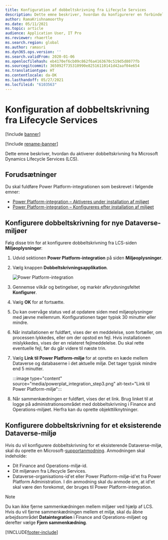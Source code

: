 ```yaml
---
title: Konfiguration af dobbeltskrivning fra Lifecycle Services
description: Dette emne beskriver, hvordan du konfigurerer en forbindelse med dobbeltskrivning fra Microsoft Dynamics Lifecycle Services (LCS).
author: RamaKrishnamoorthy
ms.date: 05/11/2021
ms.topic: article
audience: Application User, IT Pro
ms.reviewer: rhaertle
ms.search.region: global
ms.author: ramasri
ms.dyn365.ops.version: ''
ms.search.validFrom: 2020-01-06
ms.openlocfilehash: eb4170ef6cb09c862f6a4163670c519d5d8077fb
ms.sourcegitcommit: 365092f735310990e82516110141d42aaf04e654
ms.translationtype: HT
ms.contentlocale: da-DK
ms.lasthandoff: 05/27/2021
ms.locfileid: "6103563"
---
```

# <a name="dual-write-setup-from-lifecycle-services"></a>Konfiguration af dobbeltskrivning fra Lifecycle Services

[!include [banner](../../includes/banner.md)]

[!include [rename-banner](~/includes/cc-data-platform-banner.md)]

Dette emne beskriver, hvordan du aktiverer dobbeltskrivning fra Microsoft Dynamics Lifecycle Services (LCS).

## <a name="prerequisites"></a>Forudsætninger

Du skal fuldføre Power Platform-integrationen som beskrevet i følgende emner:

+ [Power Platform-integration – Aktiveres under installation af miljøet](../../power-platform/overview.md#enable-during-environment-deployment)
+ [Power Platform-integration – Konfigureres efter installation af miljøet](../../power-platform/overview.md#set-up-after-environment-deployment)

## <a name="set-up-dual-write-for-new-dataverse-environments"></a>Konfigurere dobbeltskrivning for nye Dataverse-miljøer

Følg disse trin for at konfigurere dobbeltskrivning fra LCS-siden **Miljøoplysninger**:

1. Udvid sektionen **Power Platform-integration** på siden **Miljøoplysninger**.

2. Vælg knappen **Dobbeltskrivningsapplikation**.

    ![Power Platform-integration](media/powerplat_integration_step2.png)

3. Gennemse vilkår og betingelser, og markér afkrydsningsfeltet **Konfigurer**.

4. Vælg **OK** for at fortsætte.

5. Du kan overvåge status ved at opdatere siden med miljøoplysninger med jævne mellemrum. Konfigurationen tager typisk 30 minutter eller mindre.  

6. Når installationen er fuldført, vises der en meddelelse, som fortæller, om processen lykkedes, eller om der opstod en fejl. Hvis installationen mislykkedes, vises der en relateret fejlmeddelelse. Du skal rette eventuelle fejl, før du går videre til næste trin.

7. Vælg **Link til Power Platform-miljø** for at oprette en kæde mellem Dataverse og databaserne i det aktuelle miljø. Det tager typisk mindre end 5 minutter.

    :::image type="content" source="media/powerplat_integration_step3.png" alt-text="Link til Power Platform-miljø":::

8. Når sammenkædningen er fuldført, vises der et link. Brug linket til at logge på administrationsområdet med dobbeltskrivning i Finance and Operations-miljøet. Herfra kan du oprette objekttilknytninger.

## <a name="set-up-dual-write-for-an-existing-dataverse-environment"></a>Konfigurere dobbeltskrivning for et eksisterende Dataverse-miljø

Hvis du vil konfigurere dobbeltskrivning for et eksisterende Dataverse-miljø, skal du oprette en Microsoft-[supportanmodning](../../lifecycle-services/lcs-support.md). Anmodningen skal indeholde:

+ Dit Finance and Operations-miljø-id.
+ Dit miljønavn fra Lifecycle Services.
+ Dataverse-organisations-id'et eller Power Platform-miljø-id'et fra Power Platform Administration. I din anmodning skal du anmode om, at id'et skal være den forekomst, der bruges til Power Platform-integration.

> [!NOTE]
> Du kan ikke fjerne sammenkædningen mellem miljøer ved hjælp af LCS. Hvis du vil fjerne sammenkædningen mellem et miljø, skal du åbne arbejdsområdet **Dataintegration** i Finance and Operations-miljøet og derefter vælge **Fjern sammenkædning**.

[!INCLUDE[footer-include](../../../../includes/footer-banner.md)]

